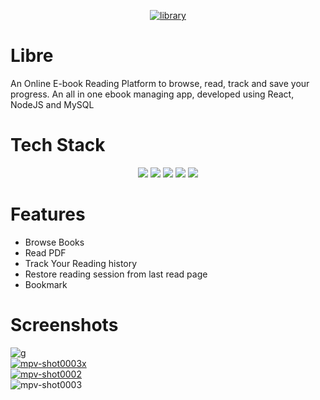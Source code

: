 <p align="center">
    <a href="https://ibb.co/Ry6h5zS"><img src="https://i.ibb.co/Ry6h5zS/library.png" alt="library" border="0"></a>
</p>

# Libre
An Online E-book Reading Platform to browse, read, track and save your progress. An all in one ebook managing app, developed using React, NodeJS and MySQL

# Tech Stack
  <p align="center">
    <a href=""><img src="https://img.shields.io/badge/javascript-%23323330.svg?style=for-the-badge&logo=javascript&logoColor=%23F7DF1E"></a>
    <a href=""><img src="https://img.shields.io/badge/React-20232A?style=for-the-badge&logo=react&logoColor=61DAFB"></a>
    <a href=""><img src="https://img.shields.io/badge/Node.js-43853D?style=for-the-badge&logo=node.js&logoColor=white"></a>
    <a href=""><img src="https://img.shields.io/badge/MySQL-00000F?style=for-the-badge&logo=mysql&logoColor=white"></a>
    <a href=""><img src="https://img.shields.io/badge/React-20232A?style=for-the-badge&logo=react&logoColor=61DAFB"></a>
   </p>
  
# Features
- Browse Books
- Read PDF
- Track Your Reading history
- Restore reading session from last read page
- Bookmark

# Screenshots
<a href="https://ibb.co/JdrDsYH"><img src="https://i.ibb.co/JdrDsYH/g.jpg" alt="g" border="0"></a> <br>
<a href="https://ibb.co/ZT170V0"><img src="https://i.ibb.co/ZT170V0/mpv-shot0003x.jpg" alt="mpv-shot0003x" border="0"></a> <br>
<a href="https://ibb.co/PYSG0YG"><img src="https://i.ibb.co/PYSG0YG/mpv-shot0002.jpg" alt="mpv-shot0002" border="0"></a> <br>
<img src="https://i.ibb.co/Z2S3tSN/mpv-shot0003.jpg" alt="mpv-shot0003" border="0">

